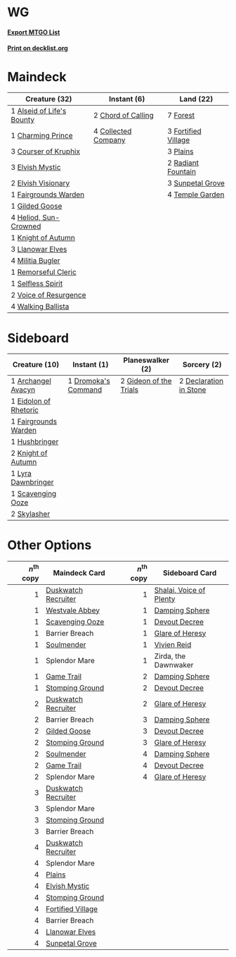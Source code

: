 # WG

#### [Export MTGO List](../collection/WG/WG.txt)
#### [Print on decklist.org](http://decklist.org/?deckmain=1%09Alseid%20of%20Life's%20Bounty%0A1%09Charming%20Prince%0A2%09Chord%20of%20Calling%0A4%09Collected%20Company%0A3%09Courser%20of%20Kruphix%0A3%09Elvish%20Mystic%0A2%09Elvish%20Visionary%0A1%09Fairgrounds%20Warden%0A7%09Forest%0A3%09Fortified%20Village%0A1%09Gilded%20Goose%0A4%09Heliod,%20Sun-Crowned%0A1%09Knight%20of%20Autumn%0A3%09Llanowar%20Elves%0A4%09Militia%20Bugler%0A3%09Plains%0A2%09Radiant%20Fountain%0A1%09Remorseful%20Cleric%0A1%09Selfless%20Spirit%0A3%09Sunpetal%20Grove%0A4%09Temple%20Garden%0A2%09Voice%20of%20Resurgence%0A4%09Walking%20Ballista&deckside=1%09Archangel%20Avacyn%0A2%09Declaration%20in%20Stone%0A1%09Dromoka's%20Command%0A1%09Eidolon%20of%20Rhetoric%0A1%09Fairgrounds%20Warden%0A2%09Gideon%20of%20the%20Trials%0A1%09Hushbringer%0A2%09Knight%20of%20Autumn%0A1%09Lyra%20Dawnbringer%0A1%09Scavenging%20Ooze%0A2%09Skylasher)
# Maindeck

|                                           Creature (32)                                            |                                         Instant (6)                                          |                                          Land (22)                                           |
|----------------------------------------------------------------------------------------------------|----------------------------------------------------------------------------------------------|----------------------------------------------------------------------------------------------|
|1 [Alseid of Life's Bounty](http://gatherer.wizards.com/Pages/Card/Details.aspx?multiverseid=476252)|2 [Chord of Calling](http://gatherer.wizards.com/Pages/Card/Details.aspx?multiverseid=383209) |7 [Forest](http://gatherer.wizards.com/Pages/Card/Details.aspx?multiverseid=439860)           |
|1 [Charming Prince](http://gatherer.wizards.com/Pages/Card/Details.aspx?multiverseid=472970)        |4 [Collected Company](http://gatherer.wizards.com/Pages/Card/Details.aspx?multiverseid=394519)|3 [Fortified Village](http://gatherer.wizards.com/Pages/Card/Details.aspx?multiverseid=410042)|
|3 [Courser of Kruphix](http://gatherer.wizards.com/Pages/Card/Details.aspx?multiverseid=442153)     |                                                                                              |3 [Plains](http://gatherer.wizards.com/Pages/Card/Details.aspx?multiverseid=439856)           |
|3 [Elvish Mystic](http://gatherer.wizards.com/Pages/Card/Details.aspx?multiverseid=389499)          |                                                                                              |2 [Radiant Fountain](http://gatherer.wizards.com/Pages/Card/Details.aspx?multiverseid=438810) |
|2 [Elvish Visionary](http://gatherer.wizards.com/Pages/Card/Details.aspx?multiverseid=175124)       |                                                                                              |3 [Sunpetal Grove](http://gatherer.wizards.com/Pages/Card/Details.aspx?multiverseid=420946)   |
|1 [Fairgrounds Warden](http://gatherer.wizards.com/Pages/Card/Details.aspx?multiverseid=417586)     |                                                                                              |4 [Temple Garden](http://gatherer.wizards.com/Pages/Card/Details.aspx?multiverseid=405112)    |
|1 [Gilded Goose](http://gatherer.wizards.com/Pages/Card/Details.aspx?multiverseid=473122)           |                                                                                              |                                                                                              |
|4 [Heliod, Sun-Crowned](http://gatherer.wizards.com/Pages/Card/Details.aspx?multiverseid=476269)    |                                                                                              |                                                                                              |
|1 [Knight of Autumn](http://gatherer.wizards.com/Pages/Card/Details.aspx?multiverseid=452933)       |                                                                                              |                                                                                              |
|3 [Llanowar Elves](http://gatherer.wizards.com/Pages/Card/Details.aspx?multiverseid=129626)         |                                                                                              |                                                                                              |
|4 [Militia Bugler](http://gatherer.wizards.com/Pages/Card/Details.aspx?multiverseid=447165)         |                                                                                              |                                                                                              |
|1 [Remorseful Cleric](http://gatherer.wizards.com/Pages/Card/Details.aspx?multiverseid=447169)      |                                                                                              |                                                                                              |
|1 [Selfless Spirit](http://gatherer.wizards.com/Pages/Card/Details.aspx?multiverseid=414332)        |                                                                                              |                                                                                              |
|2 [Voice of Resurgence](http://gatherer.wizards.com/Pages/Card/Details.aspx?multiverseid=368951)    |                                                                                              |                                                                                              |
|4 [Walking Ballista](http://gatherer.wizards.com/Pages/Card/Details.aspx?multiverseid=423848)       |                                                                                              |                                                                                              |


# Sideboard

|                                         Creature (10)                                          |                                         Instant (1)                                          |                                        Planeswalker (2)                                         |                                           Sorcery (2)                                           |
|------------------------------------------------------------------------------------------------|----------------------------------------------------------------------------------------------|-------------------------------------------------------------------------------------------------|-------------------------------------------------------------------------------------------------|
|1 [Archangel Avacyn](http://gatherer.wizards.com/Pages/Card/Details.aspx?multiverseid=409741)   |1 [Dromoka's Command](http://gatherer.wizards.com/Pages/Card/Details.aspx?multiverseid=394558)|2 [Gideon of the Trials](http://gatherer.wizards.com/Pages/Card/Details.aspx?multiverseid=426716)|2 [Declaration in Stone](http://gatherer.wizards.com/Pages/Card/Details.aspx?multiverseid=409750)|
|1 [Eidolon of Rhetoric](http://gatherer.wizards.com/Pages/Card/Details.aspx?multiverseid=380409)|                                                                                              |                                                                                                 |                                                                                                 |
|1 [Fairgrounds Warden](http://gatherer.wizards.com/Pages/Card/Details.aspx?multiverseid=417586) |                                                                                              |                                                                                                 |                                                                                                 |
|1 [Hushbringer](http://gatherer.wizards.com/Pages/Card/Details.aspx?multiverseid=472980)        |                                                                                              |                                                                                                 |                                                                                                 |
|2 [Knight of Autumn](http://gatherer.wizards.com/Pages/Card/Details.aspx?multiverseid=452933)   |                                                                                              |                                                                                                 |                                                                                                 |
|1 [Lyra Dawnbringer](http://gatherer.wizards.com/Pages/Card/Details.aspx?multiverseid=442914)   |                                                                                              |                                                                                                 |                                                                                                 |
|1 [Scavenging Ooze](http://gatherer.wizards.com/Pages/Card/Details.aspx?multiverseid=420783)    |                                                                                              |                                                                                                 |                                                                                                 |
|2 [Skylasher](http://gatherer.wizards.com/Pages/Card/Details.aspx?multiverseid=369083)          |                                                                                              |                                                                                                 |                                                                                                 |


# Other Options

|*n*<sup>th</sup> copy|                                        Maindeck Card                                         |*n*<sup>th</sup> copy|                                          Sideboard Card                                          |
|--------------------:|----------------------------------------------------------------------------------------------|--------------------:|--------------------------------------------------------------------------------------------------|
|                    1|[Duskwatch Recruiter](http://gatherer.wizards.com/Pages/Card/Details.aspx?multiverseid=409961)|                    1|[Shalai, Voice of Plenty](http://gatherer.wizards.com/Pages/Card/Details.aspx?multiverseid=442923)|
|                    1|[Westvale Abbey](http://gatherer.wizards.com/Pages/Card/Details.aspx?multiverseid=410049)     |                    1|[Damping Sphere](http://gatherer.wizards.com/Pages/Card/Details.aspx?multiverseid=443101)         |
|                    1|[Scavenging Ooze](http://gatherer.wizards.com/Pages/Card/Details.aspx?multiverseid=420783)    |                    1|[Devout Decree](http://gatherer.wizards.com/Pages/Card/Details.aspx?multiverseid=466767)          |
|                    1|Barrier Breach                                                                                |                    1|[Glare of Heresy](http://gatherer.wizards.com/Pages/Card/Details.aspx?multiverseid=373691)        |
|                    1|[Soulmender](http://gatherer.wizards.com/Pages/Card/Details.aspx?multiverseid=370587)         |                    1|[Vivien Reid](http://gatherer.wizards.com/Pages/Card/Details.aspx?multiverseid=447344)            |
|                    1|Splendor Mare                                                                                 |                    1|Zirda, the Dawnwaker                                                                              |
|                    1|[Game Trail](http://gatherer.wizards.com/Pages/Card/Details.aspx?multiverseid=410044)         |                    2|[Damping Sphere](http://gatherer.wizards.com/Pages/Card/Details.aspx?multiverseid=443101)         |
|                    1|[Stomping Ground](http://gatherer.wizards.com/Pages/Card/Details.aspx?multiverseid=405110)    |                    2|[Devout Decree](http://gatherer.wizards.com/Pages/Card/Details.aspx?multiverseid=466767)          |
|                    2|[Duskwatch Recruiter](http://gatherer.wizards.com/Pages/Card/Details.aspx?multiverseid=409961)|                    2|[Glare of Heresy](http://gatherer.wizards.com/Pages/Card/Details.aspx?multiverseid=373691)        |
|                    2|Barrier Breach                                                                                |                    3|[Damping Sphere](http://gatherer.wizards.com/Pages/Card/Details.aspx?multiverseid=443101)         |
|                    2|[Gilded Goose](http://gatherer.wizards.com/Pages/Card/Details.aspx?multiverseid=473122)       |                    3|[Devout Decree](http://gatherer.wizards.com/Pages/Card/Details.aspx?multiverseid=466767)          |
|                    2|[Stomping Ground](http://gatherer.wizards.com/Pages/Card/Details.aspx?multiverseid=405110)    |                    3|[Glare of Heresy](http://gatherer.wizards.com/Pages/Card/Details.aspx?multiverseid=373691)        |
|                    2|[Soulmender](http://gatherer.wizards.com/Pages/Card/Details.aspx?multiverseid=370587)         |                    4|[Damping Sphere](http://gatherer.wizards.com/Pages/Card/Details.aspx?multiverseid=443101)         |
|                    2|[Game Trail](http://gatherer.wizards.com/Pages/Card/Details.aspx?multiverseid=410044)         |                    4|[Devout Decree](http://gatherer.wizards.com/Pages/Card/Details.aspx?multiverseid=466767)          |
|                    2|Splendor Mare                                                                                 |                    4|[Glare of Heresy](http://gatherer.wizards.com/Pages/Card/Details.aspx?multiverseid=373691)        |
|                    3|[Duskwatch Recruiter](http://gatherer.wizards.com/Pages/Card/Details.aspx?multiverseid=409961)|                     |                                                                                                  |
|                    3|Splendor Mare                                                                                 |                     |                                                                                                  |
|                    3|[Stomping Ground](http://gatherer.wizards.com/Pages/Card/Details.aspx?multiverseid=405110)    |                     |                                                                                                  |
|                    3|Barrier Breach                                                                                |                     |                                                                                                  |
|                    4|[Duskwatch Recruiter](http://gatherer.wizards.com/Pages/Card/Details.aspx?multiverseid=409961)|                     |                                                                                                  |
|                    4|Splendor Mare                                                                                 |                     |                                                                                                  |
|                    4|[Plains](http://gatherer.wizards.com/Pages/Card/Details.aspx?multiverseid=439856)             |                     |                                                                                                  |
|                    4|[Elvish Mystic](http://gatherer.wizards.com/Pages/Card/Details.aspx?multiverseid=389499)      |                     |                                                                                                  |
|                    4|[Stomping Ground](http://gatherer.wizards.com/Pages/Card/Details.aspx?multiverseid=405110)    |                     |                                                                                                  |
|                    4|[Fortified Village](http://gatherer.wizards.com/Pages/Card/Details.aspx?multiverseid=410042)  |                     |                                                                                                  |
|                    4|Barrier Breach                                                                                |                     |                                                                                                  |
|                    4|[Llanowar Elves](http://gatherer.wizards.com/Pages/Card/Details.aspx?multiverseid=129626)     |                     |                                                                                                  |
|                    4|[Sunpetal Grove](http://gatherer.wizards.com/Pages/Card/Details.aspx?multiverseid=420946)     |                     |                                                                                                  |

